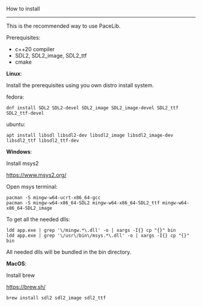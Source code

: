 How to install

***

This is the recommended way to use PaceLib.

Prerequisites:
- c++20 compiler
- SDL2, SDL2_image, SDL2_ttf 
- cmake

**Linux**:

Install the prerequisites using you own distro install system.

fedora:

    dnf install SDL2 SDL2-devel SDL2_image SDL2_image-devel SDL2_ttf SDL2_ttf-devel

ubuntu:

    apt install libsdl libsdl2-dev libsdl2_image libsdl2_image-dev libsdl2_ttf libsdl2_ttf-dev

**Windows**:

Install msys2

https://www.msys2.org/

Open msys terminal:

    pacman -S mingw-w64-ucrt-x86_64-gcc
    pacman -S mingw-w64-x86_64-SDL2 mingw-w64-x86_64-SDL2_ttf mingw-w64-x86_64-SDL2_image

To get all the needed dlls:

    ldd app.exe | grep '\/mingw.*\.dll' -o | xargs -I{} cp "{}" bin
    ldd app.exe | grep '\/usr\/bin\/msys.*\.dll' -o | xargs -I{} cp "{}" bin

All needed dlls will be bundled in the bin directory.

**MacOS**:

Install brew

https://brew.sh/

    brew install sdl2 sdl2_image sdl2_ttf
